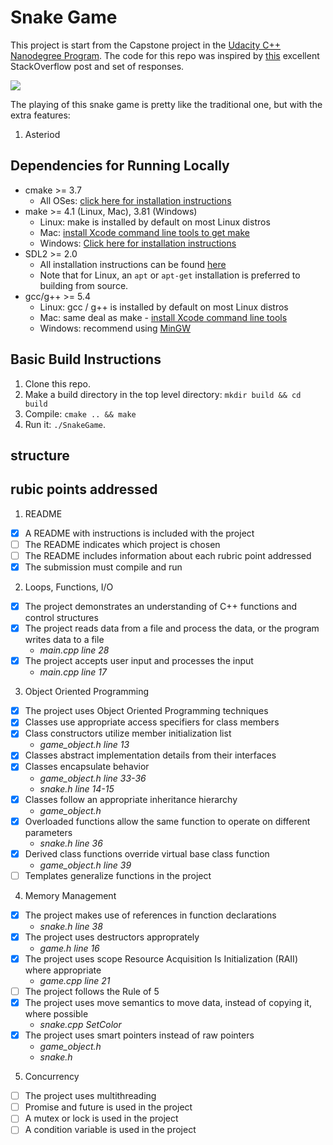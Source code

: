 # Snake Game

This project is start from the Capstone project in the [Udacity C++ Nanodegree Program](https://www.udacity.com/course/c-plus-plus-nanodegree--nd213). The code for this repo was inspired by [this](https://codereview.stackexchange.com/questions/212296/snake-game-in-c-with-sdl) excellent StackOverflow post and set of responses.

<img src="snake_game.gif"/>

The playing of this snake game is pretty like the traditional one, but with the extra features:
1. Asteriod


## Dependencies for Running Locally
* cmake >= 3.7
  * All OSes: [click here for installation instructions](https://cmake.org/install/)
* make >= 4.1 (Linux, Mac), 3.81 (Windows)
  * Linux: make is installed by default on most Linux distros
  * Mac: [install Xcode command line tools to get make](https://developer.apple.com/xcode/features/)
  * Windows: [Click here for installation instructions](http://gnuwin32.sourceforge.net/packages/make.htm)
* SDL2 >= 2.0
  * All installation instructions can be found [here](https://wiki.libsdl.org/Installation)
  * Note that for Linux, an `apt` or `apt-get` installation is preferred to building from source.
* gcc/g++ >= 5.4
  * Linux: gcc / g++ is installed by default on most Linux distros
  * Mac: same deal as make - [install Xcode command line tools](https://developer.apple.com/xcode/features/)
  * Windows: recommend using [MinGW](http://www.mingw.org/)

## Basic Build Instructions

1. Clone this repo.
2. Make a build directory in the top level directory: `mkdir build && cd build`
3. Compile: `cmake .. && make`
4. Run it: `./SnakeGame`.

## structure


## rubic points addressed  

1. README  
- [x] A README with instructions is included with the project  
- [ ] The README indicates which project is chosen  
- [ ] The README includes information about each rubric point addressed  
- [x] The submission must compile and run  

2. Loops, Functions, I/O  
- [x] The project demonstrates an understanding of C++ functions and control structures  
- [x] The project reads data from a file and process the data, or the program writes data to a file  
    * *main.cpp  line 28*  
- [x] The project accepts user input and processes the input  
    * *main.cpp  line 17*  

3. Object Oriented Programming  
- [x] The project uses Object Oriented Programming techniques  
- [x] Classes use appropriate access specifiers for class members  
- [x] Class constructors utilize member initialization list 
    * *game_object.h  line 13* 
- [x] Classes abstract implementation details from their interfaces  
- [x] Classes encapsulate behavior  
    * *game_object.h line 33-36*
    * *snake.h  line 14-15*
- [x] Classes follow an appropriate inheritance hierarchy  
    * *game_object.h* 
- [x] Overloaded functions allow the same function to operate on different parameters 
    * *snake.h  line 36* 
- [x] Derived class functions override virtual base class function 
    * *game_object.h  line 39* 
- [ ] Templates generalize functions in the project  

4. Memory Management  
- [x] The project makes use of references in function declarations  
    * *snake.h  line 38*
- [x] The project uses destructors approprately  
    * *game.h  line 16*
- [x] The project uses scope Resource Acquisition Is Initialization (RAII) where appropriate  
    * *game.cpp  line 21*
- [ ] The project follows the Rule of 5  
- [x] The project uses move semantics to move data, instead of copying it, where possible
    * *snake.cpp SetColor*
- [x] The project uses smart pointers instead of raw pointers
    * *game_object.h*
    * *snake.h*

5. Concurrency  
- [ ] The project uses multithreading  
- [ ] Promise and future is used in the project  
- [ ] A mutex or lock is used in the project  
- [ ] A condition variable is used in the project  